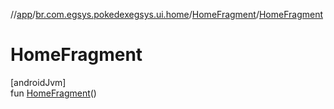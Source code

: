//[app](../../../index.md)/[br.com.egsys.pokedexegsys.ui.home](../index.md)/[HomeFragment](index.md)/[HomeFragment](-home-fragment.md)

# HomeFragment

[androidJvm]\
fun [HomeFragment](-home-fragment.md)()

